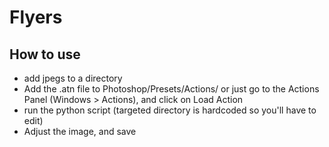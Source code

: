 # Flyers

## How to use
- add jpegs to a directory
- Add the .atn file to Photoshop/Presets/Actions/ or just go to the Actions Panel (Windows > Actions), and click on Load Action
- run the python script (targeted directory is hardcoded so you'll have to edit)
- Adjust the image, and save